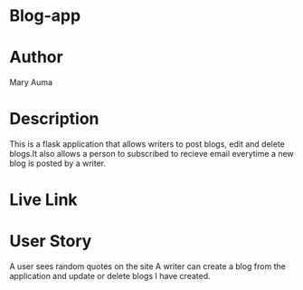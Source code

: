 # Blog-app
# Author
Mary Auma
# Description
This is a flask application that allows writers to post blogs, edit and delete blogs.It also allows a person to subscribed to recieve email everytime a new blog is posted by a writer.
# Live Link

# User Story
A user sees random quotes on the site
A writer can create a blog from the application and update or delete blogs I have created.

